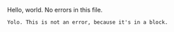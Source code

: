 Hello, world.
No errors in this file.

```
Yolo. This is not an error, because it's in a block.
```
